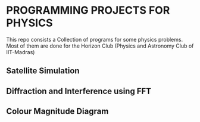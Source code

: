 # PROGRAMMING PROJECTS FOR PHYSICS
This repo consists a Collection of programs for some physics problems. Most of them are done for the Horizon Club (Physics and Astronomy Club of IIT-Madras)

## Satellite Simulation
## Diffraction and Interference using FFT
## Colour Magnitude Diagram
